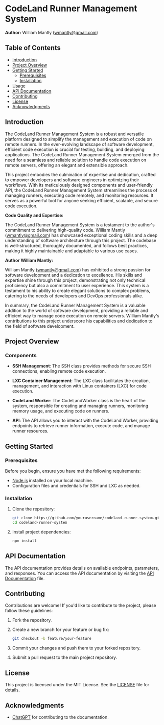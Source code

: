 # CodeLand Runner Management System

**Author:** William Mantly (wmantly@gmail.com)

## Table of Contents

- [Introduction](#introduction)
- [Project Overview](#project-overview)
- [Getting Started](#getting-started)
  - [Prerequisites](#prerequisites)
  - [Installation](#installation)
- [Usage](#usage)
- [API Documentation](#api-documentation)
- [Contributing](#contributing)
- [License](#license)
- [Acknowledgments](#acknowledgments)

## Introduction

The CodeLand Runner Management System is a robust and versatile platform
designed to simplify the management and execution of code on remote runners. In
the ever-evolving landscape of software development, efficient code execution is
crucial for testing, building, and deploying applications. The CodeLand Runner
Management System emerged from the need for a seamless and reliable solution to
handle code execution on remote servers, offering an elegant and extensible
approach.

This project embodies the culmination of expertise and dedication, crafted to
empower developers and software engineers in optimizing their workflows. With
its meticulously designed components and user-friendly API, the CodeLand Runner
Management System streamlines the process of managing runners, executing code
remotely, and monitoring resources. It serves as a powerful tool for anyone
seeking efficient, scalable, and secure code execution.

**Code Quality and Expertise:**

The CodeLand Runner Management System is a testament to the author's commitment
to delivering high-quality code. William Mantly (wmantly@gmail.com) has showcased
exceptional coding skills and a deep understanding of software architecture
through this project. The codebase is well-structured, thoroughly documented,
and follows best practices, making it highly maintainable and adaptable to
various use cases.

**Author William Mantly:**

William Mantly (wmantly@gmail.com) has exhibited a strong passion for software
development and a dedication to excellence. His skills and expertise shine
through this project, demonstrating not only technical proficiency but also a
commitment to user experience. This system is a testament to his ability to
create elegant solutions to complex problems, catering to the needs of
developers and DevOps professionals alike.

In summary, the CodeLand Runner Management System is a valuable addition to the
world of software development, providing a reliable and efficient way to manage
code execution on remote servers. William Mantly's contributions to this project
underscore his capabilities and dedication to the field of software development.

## Project Overview

### Components

- **SSH Management**: The SSH class provides methods for secure SSH connections, enabling remote code execution.

- **LXC Container Management**: The LXC class facilitates the creation, management, and interaction with Linux containers (LXC) for code execution.

- **CodeLand Worker**: The CodeLandWorker class is the heart of the system, responsible for creating and managing runners, monitoring memory usage, and executing code on runners.

- **API**: The API allows you to interact with the CodeLand Worker, providing endpoints to retrieve runner information, execute code, and manage runner resources.

## Getting Started

### Prerequisites

Before you begin, ensure you have met the following requirements:

- [Node.js](https://nodejs.org/) installed on your local machine.
- Configuration files and credentials for SSH and LXC as needed.

### Installation

1. Clone the repository:

   ```bash
   git clone https://github.com/yourusername/codeland-runner-system.git
   cd codeland-runner-system
   ```

2. Install project dependencies:

   ```bash
   npm install
   ```

## API Documentation

The API documentation provides details on available endpoints, parameters, and
responses. You can access the API documentation by visiting the
[API Documentation](.ops/docs/api.md) file.

## Contributing

Contributions are welcome! If you'd like to contribute to the project, please
follow these guidelines:

1. Fork the repository.

2. Create a new branch for your feature or bug fix:

   ```bash
   git checkout -b feature/your-feature
   ```

3. Commit your changes and push them to your forked repository.

4. Submit a pull request to the main project repository.

## License

This project is licensed under the MIT License. See the [LICENSE](./LICENSE)
file for details.

## Acknowledgments

- [ChatGPT](https://chat.openai.com/) for contributing to the documentation.
